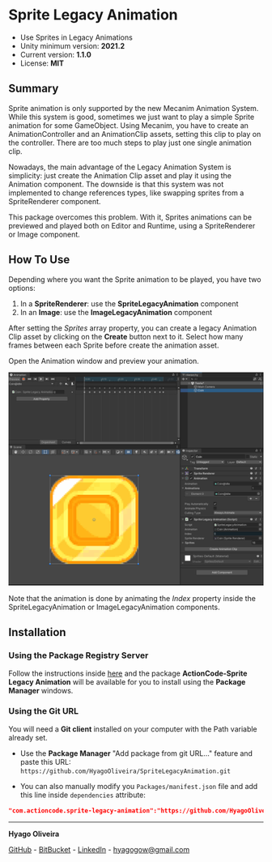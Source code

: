 # Sprite Legacy Animation

* Use Sprites in Legacy Animations
* Unity minimum version: **2021.2**
* Current version: **1.1.0**
* License: **MIT**

## Summary

Sprite animation is only supported by the new Mecanim Animation System. While this system is good, sometimes we just want to play a simple Sprite animation for some GameObject. Using Mecanim, you have to create an AnimationController and an AnimationClip assets, setting this clip to play on the controller. There are too much steps to play just one single animation clip.

Nowadays, the main advantage of the Legacy Animation System is simplicity: just create the Animation Clip asset and play it using the Animation component. The downside is that this system was not implemented to change references types, like swapping sprites from a SpriteRenderer component.

This package overcomes this problem. With it, Sprites animations can be previewed and played both on Editor and Runtime, using a SpriteRenderer or Image component.

## How To Use

Depending where you want the Sprite animation to be played, you have two options:

1. In a **SpriteRenderer**: use the **SpriteLegacyAnimation** component
2. In an **Image**: use the **ImageLegacyAnimation** component

After setting the *Sprites* array property, you can create a legacy Animation Clip asset by clicking on the **Create** button next to it. Select how many frames between each Sprite before create the animation asset.

Open the Animation window and preview your animation.

![Coin Animation](Docs~/coin-legacy-animation.gif)

Note that the animation is done by animating the *Index* property inside the SpriteLegacyAnimation or ImageLegacyAnimation components.

## Installation

### Using the Package Registry Server

Follow the instructions inside [here](https://cutt.ly/ukvj1c8) and the package **ActionCode-Sprite Legacy Animation** 
will be available for you to install using the **Package Manager** windows.

### Using the Git URL

You will need a **Git client** installed on your computer with the Path variable already set. 

- Use the **Package Manager** "Add package from git URL..." feature and paste this URL: `https://github.com/HyagoOliveira/SpriteLegacyAnimation.git`

- You can also manually modify you `Packages/manifest.json` file and add this line inside `dependencies` attribute: 

```json
"com.actioncode.sprite-legacy-animation":"https://github.com/HyagoOliveira/SpriteLegacyAnimation.git"
```

---

**Hyago Oliveira**

[GitHub](https://github.com/HyagoOliveira) -
[BitBucket](https://bitbucket.org/HyagoGow/) -
[LinkedIn](https://www.linkedin.com/in/hyago-oliveira/) -
<hyagogow@gmail.com>
